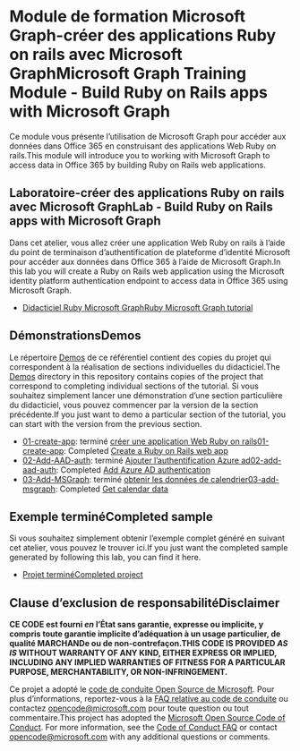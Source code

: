 # <a name="microsoft-graph-training-module---build-ruby-on-rails-apps-with-microsoft-graph"></a><span data-ttu-id="46eec-101">Module de formation Microsoft Graph-créer des applications Ruby on rails avec Microsoft Graph</span><span class="sxs-lookup"><span data-stu-id="46eec-101">Microsoft Graph Training Module - Build Ruby on Rails apps with Microsoft Graph</span></span>

<span data-ttu-id="46eec-102">Ce module vous présente l’utilisation de Microsoft Graph pour accéder aux données dans Office 365 en construisant des applications Web Ruby on rails.</span><span class="sxs-lookup"><span data-stu-id="46eec-102">This module will introduce you to working with Microsoft Graph to access data in Office 365 by building Ruby on Rails web applications.</span></span>

## <a name="lab---build-ruby-on-rails-apps-with-microsoft-graph"></a><span data-ttu-id="46eec-103">Laboratoire-créer des applications Ruby on rails avec Microsoft Graph</span><span class="sxs-lookup"><span data-stu-id="46eec-103">Lab - Build Ruby on Rails apps with Microsoft Graph</span></span>

<span data-ttu-id="46eec-104">Dans cet atelier, vous allez créer une application Web Ruby on rails à l’aide du point de terminaison d’authentification de plateforme d’identité Microsoft pour accéder aux données dans Office 365 à l’aide de Microsoft Graph.</span><span class="sxs-lookup"><span data-stu-id="46eec-104">In this lab you will create a Ruby on Rails web application using the Microsoft identity platform authentication endpoint to access data in Office 365 using Microsoft Graph.</span></span>

- [<span data-ttu-id="46eec-105">Didacticiel Ruby Microsoft Graph</span><span class="sxs-lookup"><span data-stu-id="46eec-105">Ruby Microsoft Graph tutorial</span></span>](https://docs.microsoft.com/graph/training/ruby-tutorial)

## <a name="demos"></a><span data-ttu-id="46eec-106">Démonstrations</span><span class="sxs-lookup"><span data-stu-id="46eec-106">Demos</span></span>

<span data-ttu-id="46eec-107">Le répertoire [Demos](./Demos) de ce référentiel contient des copies du projet qui correspondent à la réalisation de sections individuelles du didacticiel.</span><span class="sxs-lookup"><span data-stu-id="46eec-107">The [Demos](./Demos) directory in this repository contains copies of the project that correspond to completing individual sections of the tutorial.</span></span> <span data-ttu-id="46eec-108">Si vous souhaitez simplement lancer une démonstration d’une section particulière du didacticiel, vous pouvez commencer par la version de la section précédente.</span><span class="sxs-lookup"><span data-stu-id="46eec-108">If you just want to demo a particular section of the tutorial, you can start with the version from the previous section.</span></span>

- <span data-ttu-id="46eec-109">[01-create-app](Demos/01-create-app): terminé [créer une application Web Ruby on rails](https://docs.microsoft.com/graph/training/ruby-tutorial?tutorial-step=1)</span><span class="sxs-lookup"><span data-stu-id="46eec-109">[01-create-app](Demos/01-create-app): Completed [Create a Ruby on Rails web app](https://docs.microsoft.com/graph/training/ruby-tutorial?tutorial-step=1)</span></span>
- <span data-ttu-id="46eec-110">[02-Add-AAD-auth](Demos/02-add-aad-auth): terminé [Ajouter l’authentification Azure ad](https://docs.microsoft.com/graph/training/ruby-tutorial?tutorial-step=3)</span><span class="sxs-lookup"><span data-stu-id="46eec-110">[02-add-aad-auth](Demos/02-add-aad-auth): Completed [Add Azure AD authentication](https://docs.microsoft.com/graph/training/ruby-tutorial?tutorial-step=3)</span></span>
- <span data-ttu-id="46eec-111">[03-Add-MSGraph](Demos/03-add-msgraph): terminé [obtenir les données de calendrier](https://docs.microsoft.com/graph/training/ruby-tutorial?tutorial-step=4)</span><span class="sxs-lookup"><span data-stu-id="46eec-111">[03-add-msgraph](Demos/03-add-msgraph): Completed [Get calendar data](https://docs.microsoft.com/graph/training/ruby-tutorial?tutorial-step=4)</span></span>

## <a name="completed-sample"></a><span data-ttu-id="46eec-112">Exemple terminé</span><span class="sxs-lookup"><span data-stu-id="46eec-112">Completed sample</span></span>

<span data-ttu-id="46eec-113">Si vous souhaitez simplement obtenir l’exemple complet généré en suivant cet atelier, vous pouvez le trouver ici.</span><span class="sxs-lookup"><span data-stu-id="46eec-113">If you just want the completed sample generated by following this lab, you can find it here.</span></span>

- [<span data-ttu-id="46eec-114">Projet terminé</span><span class="sxs-lookup"><span data-stu-id="46eec-114">Completed project</span></span>](Demos/03-add-msgraph)

## <a name="disclaimer"></a><span data-ttu-id="46eec-115">Clause d’exclusion de responsabilité</span><span class="sxs-lookup"><span data-stu-id="46eec-115">Disclaimer</span></span>

<span data-ttu-id="46eec-116">**CE CODE est fourni *en* l’État sans garantie, expresse ou implicite, y compris toute garantie implicite d’adéquation à un usage particulier, de qualité MARCHANDe ou de non-contrefaçon.**</span><span class="sxs-lookup"><span data-stu-id="46eec-116">**THIS CODE IS PROVIDED *AS IS* WITHOUT WARRANTY OF ANY KIND, EITHER EXPRESS OR IMPLIED, INCLUDING ANY IMPLIED WARRANTIES OF FITNESS FOR A PARTICULAR PURPOSE, MERCHANTABILITY, OR NON-INFRINGEMENT.**</span></span>

<span data-ttu-id="46eec-p102">Ce projet a adopté le [code de conduite Open Source de Microsoft](https://opensource.microsoft.com/codeofconduct/). Pour plus d’informations, reportez-vous à la [FAQ relative au code de conduite](https://opensource.microsoft.com/codeofconduct/faq/) ou contactez [opencode@microsoft.com](mailto:opencode@microsoft.com) pour toute question ou tout commentaire.</span><span class="sxs-lookup"><span data-stu-id="46eec-p102">This project has adopted the [Microsoft Open Source Code of Conduct](https://opensource.microsoft.com/codeofconduct/). For more information, see the [Code of Conduct FAQ](https://opensource.microsoft.com/codeofconduct/faq/) or contact [opencode@microsoft.com](mailto:opencode@microsoft.com) with any additional questions or comments.</span></span>
